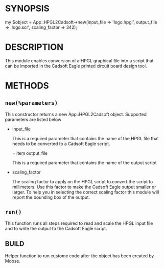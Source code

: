 # SYNOPSIS

my $object = App::HPGL2Cadsoft->new(input\_file => 'logo.hpgl', output\_file => 'logo.scr', scaling\_factor => 342);

# DESCRIPTION

This module enables conversion of a HPGL graphical file into a script that can be imported
in the Cadsoft Eagle printed circuit board design tool.

# METHODS

## `new(%parameters)`

This constructor returns a new App::HPGL2Cadsoft object. Supported parameters are listed below

- input\_file

    This is a required parameter that contains the name of the HPGL file that needs to be converted to a Cadsoft Eagle script.

    &#x3d; item output\_file

    This is a required parameter that contains the name of the output script

- scaling\_factor

    The scaling factor to apply on the HPGL script to convert the script to millimeters. Use this factor to make the
    Cadsoft Eagle output smaller or larger.
    To help you in selecting the correct scaling factor this module will report the bounding box of the output.

## `run()`

This function runs all steps required to read and scale the HPGL input file and to write the output to the 
Cadsoft Eagle script.

## BUILD

Helper function to run custome code after the object has been created by Moose.
